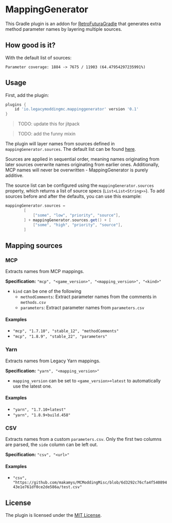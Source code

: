 # MappingGenerator

This Gradle plugin is an addon for [RetroFuturaGradle](https://github.com/GTNewHorizons/RetroFuturaGradle) that generates extra method parameter names by layering multiple sources.

## How good is it?

With the default list of sources:

```
Parameter coverage: 1884 -> 7675 / 11903 (64.47954297235991%)
```

## Usage

First, add the plugin:

```gradle
plugins {
    id 'io.legacymoddingmc.mappinggenerator' version '0.1'
}
```

> TODO: update this for jitpack

> TODO: add the funny mixin

The plugin will layer names from sources defined in `mappingGenerator.sources`. The default list can be found [here](src/main/java/io/legacymoddingmc/mappinggenerator/DefaultSources.java).

Sources are applied in sequential order, meaning names originating from later sources overwrite names originating from earlier ones. Additionally, MCP names will never be overwritten - MappingGenerator is purely additive.

The source list can be configured using the `mappingGenerator.sources` property, which returns a list of source specs (`List<List<String>>`). To add sources before and after the defaults, you can use this example:

```gradle
mappingGenerator.sources =
        [
            ["some", "low", "priority", "source"],
        ] + mappingGenerator.sources.get() + [
            ["some", "high", "priority", "source"],
        ]
```

## Mapping sources

### MCP

Extracts names from MCP mappings.

**Specification:** `"mcp", "<game_version>", "<mapping_version>", "<kind>"`

* `kind` can be one of the following
    * `methodComments`: Extract parameter names from the comments in `methods.csv`
    * `parameters`: Extract parameter names from `parameters.csv`

#### Examples
* `"mcp", "1.7.10", "stable_12", "methodComments"`
* `"mcp", "1.8.9", "stable_22", "parameters"`

### Yarn

Extracts names from Legacy Yarn mappings.

**Specification:** `"yarn", "<mapping_version>"`

* `mapping_version` can be set to `<game_version>+latest` to automatically use the latest one.

#### Examples
* `"yarn", "1.7.10+latest"`
* `"yarn", "1.8.9+build.458"`

### CSV

Extracts names from a custom `parameters.csv`. Only the first two columns are parsed, the `side` column can be left out.

**Specification:** `"csv", "<url>"`

#### Examples
* `"csv", "https://github.com/makamys/MCModdingMisc/blob/6d3292c76cfa4f54089443e1e761df0ce2de586a/test.csv"`

## License

The plugin is licensed under the [MIT License](LICENSE).
